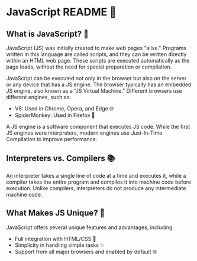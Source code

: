 # JavaScript README 🚀

## What is JavaScript? 🤔

JavaScript (JS) was initially created to make web pages "alive." Programs written in this language are called scripts, and they can be written directly within an HTML web page. These scripts are executed automatically as the page loads, without the need for special preparation or compilation.

JavaScript can be executed not only in the browser but also on the server or any device that has a JS engine. The browser typically has an embedded JS engine, also known as a "JS Virtual Machine." Different browsers use different engines, such as:

- V8: Used in Chrome, Opera, and Edge 🌐
- SpiderMonkey: Used in Firefox 🦊

A JS engine is a software component that executes JS code. While the first JS engines were interpreters, modern engines use Just-In-Time Compilation to improve performance.

## Interpreters vs. Compilers 📚

An interpreter takes a single line of code at a time and executes it, while a compiler takes the entire program and compiles it into machine code before execution. Unlike compilers, interpreters do not produce any intermediate machine code.

## What Makes JS Unique? 🌟

JavaScript offers several unique features and advantages, including:

- Full integration with HTML/CSS 🎨
- Simplicity in handling simple tasks ✨
- Support from all major browsers and enabled by default 🌐

